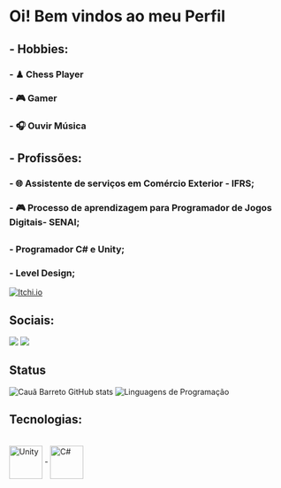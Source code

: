 # Oi! Bem vindos ao meu Perfil 

##    - Hobbies:
###   - ♟ Chess Player
###   - 🎮 Gamer
###   - 🎧 Ouvir Música

##    - Profissões:
###   - 🌐 Assistente de serviços em Comércio Exterior - IFRS;
###   - 🎮 Processo de aprendizagem para Programador de Jogos Digitais- SENAI;

##      
###   - Programador C# e Unity;
###   - Level Design;
[![Itchi.io](https://img.shields.io/badge/Itch.io-FA5C5C?style=for-the-badge&logo=itchdotio&logoColor=white)](https://tokjiim.itch.io/)



## Sociais: 
<div> 
  <a href="https://www.instagram.com/borned_caua/" target="_blank"><img src="https://img.shields.io/badge/-Instagram-%23E4405F?style=for-the-badge&logo=instagram&logoColor=white" target="_blank"></a>
  <a href = "mailto:cauabarrreto@gmail.com"><img src="https://img.shields.io/badge/-Gmail-%23333?style=for-the-badge&logo=gmail&logoColor=white" target="_blank"></a>
 
  
  
</div>

## Status
![Cauã Barreto GitHub stats](https://github-readme-stats.vercel.app/api?username=Tokjiim&show_icons=true&theme=Gradient)
![Linguagens de Programação](https://github-readme-stats.vercel.app/api/top-langs/?username=Tokjiim&layout=compact&hide_title=true&theme=radical)

## Tecnologias:
<div style="display: inline_block"><br/>
   <img align="center" alt="Unity" heigth = 60 width = 60 src=  "https://cdn.jsdelivr.net/gh/devicons/devicon/icons/unity/unity-original.svg" />
-
  <img align="center" alt="C#" heigth = 60 width = 60 src= "https://cdn.jsdelivr.net/gh/devicons/devicon/icons/csharp/csharp-original.svg" />
  
</div>
                                     
                                                                                                                                                             
